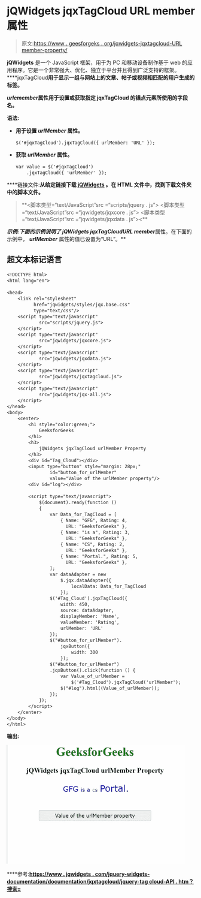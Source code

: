 # jQWidgets jqxTagCloud URL member 属性

> 原文:[https://www . geesforgeks . org/jqwidgets-jqxtagcloud-URL member-property/](https://www.geeksforgeeks.org/jqwidgets-jqxtagcloud-urlmember-property/)

**jQWidgets** 是一个 JavaScript 框架，用于为 PC 和移动设备制作基于 web 的应用程序。它是一个非常强大、优化、独立于平台并且得到广泛支持的框架。****jqxTagCloud**用于显示一组与网站上的文章、帖子或视频相匹配的用户生成的标签。**

*****urlemember***属性用于设置或获取指定 **jqxTagCloud** 的锚点元素所使用的字段名。**

****语法:****

*   **用于设置 *urlMember* 属性。**

    ```
    $('#jqxTagCloud').jqxTagCloud({ urlMember: 'URL' });
    ```

*   **获取 *urlMember* 属性。**

    ```
    var value = $('#jqxTagCloud')
        .jqxTagCloud({ 'urlMember' });
    ```

****链接文件:**从给定链接下载 [jQWidgets](https://www.jqwidgets.com/download/) 。在 HTML 文件中，找到下载文件夹中的脚本文件。**

> <link rel="”stylesheet”" href="”jqwidgets/styles/jqx.base.css”" type="”text/css”"> **<脚本类型=“text/JavaScript”src =“scripts/jquery . js”></脚本>
> <脚本类型=“text/JavaScript”src =“jqwidgets/jqxcore . js”></脚本>
> <脚本类型=“text/JavaScript”src =“jqwidgets/jqxdata . js”><**

****示例:**下面的示例说明了 jQWidgets jqxTagCloud***URL member***属性。在下面的示例中， ***urlMember*** 属性的值已设置为“URL”。**

## **超文本标记语言**

```
<!DOCTYPE html>
<html lang="en">

<head>
    <link rel="stylesheet" 
          href="jqwidgets/styles/jqx.base.css" 
          type="text/css"/>
    <script type="text/javascript" 
            src="scripts/jquery.js">
    </script>
    <script type="text/javascript" 
            src="jqwidgets/jqxcore.js">
    </script>
    <script type="text/javascript" 
            src="jqwidgets/jqxdata.js">
    </script>
    <script type="text/javascript" 
            src="jqwidgets/jqxtagcloud.js">
    </script>
    <script type="text/javascript" 
            src="jqwidgets/jqx-all.js">
    </script>
</head>
<body>
    <center>
        <h1 style="color:green;">
            GeeksforGeeks
        </h1>
        <h3>
            jQWidgets jqxTagCloud urlMember Property
        </h3>
        <div id="Tag_Cloud"></div>
        <input type="button" style="margin: 28px;" 
                id="button_for_urlMember"
                value="Value of the urlMember property"/>
        <div id="log"></div>

        <script type="text/javascript">
            $(document).ready(function () 
            {
                var Data_for_TagCloud = [
                    { Name: "GFG", Rating: 4, 
                      URL: "GeeksforGeeks" },
                    { Name: "is a", Rating: 3, 
                      URL: "GeeksforGeeks" },
                    { Name: "CS", Rating: 2, 
                      URL: "GeeksforGeeks" },
                    { Name: "Portal.", Rating: 5, 
                      URL: "GeeksforGeeks" },
                ];
                var dataAdapter = new
                    $.jqx.dataAdapter({
                        localData: Data_for_TagCloud
                    });
                $('#Tag_Cloud').jqxTagCloud({
                    width: 450,
                    source: dataAdapter,
                    displayMember: 'Name',
                    valueMember: 'Rating',
                    urlMember: 'URL'
                });
                $("#button_for_urlMember").
                    jqxButton({
                        width: 300
                    });
                $("#button_for_urlMember")
                .jqxButton().click(function () {
                    var Value_of_urlMember =
                        $('#Tag_Cloud').jqxTagCloud('urlMember');
                    $("#log").html((Value_of_urlMember));
                });
            });
        </script>
    </center>
</body>
</html>
```

****输出:****

**![](img/0b7c55c6f6fc162bf6d92f240ecec1ef.png)**

****参考:**[https://www . jqwidgets . com/jquery-widgets-documentation/documentation/jqxtagcloud/jquery-tag cloud-API . htm？搜索=](https://www.jqwidgets.com/jquery-widgets-documentation/documentation/jqxtagcloud/jquery-tagcloud-api.htm?search=)**